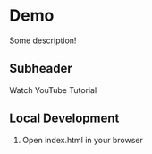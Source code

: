 # Demo

Some description!

## Subheader

Watch YouTube Tutorial

## Local Development

1. Open index.html in your browser
